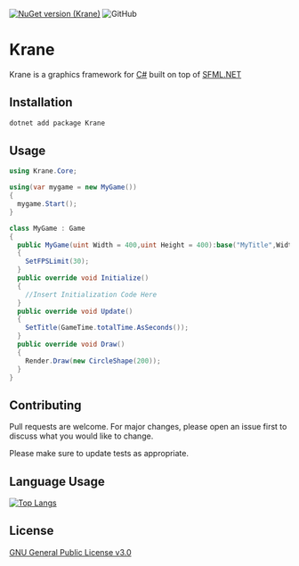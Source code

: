 [![NuGet version (Krane)](https://img.shields.io/nuget/v/Krane.svg)](https://www.nuget.org/packages/Krane)
![GitHub](https://img.shields.io/github/license/Ker-Verse/Krane)

# Krane

Krane is a graphics framework for [C#](https://g.co/kgs/vxLHKK) built on top of [SFML.NET](https://github.com/SFML/SFML.Net)

## Installation

```powershell
dotnet add package Krane
```

## Usage

```csharp
using Krane.Core;

using(var mygame = new MyGame())
{
  mygame.Start();
}

class MyGame : Game
{
  public MyGame(uint Width = 400,uint Height = 400):base("MyTitle",Width,Height)
  {
    SetFPSLimit(30);
  }
  public override void Initialize()
  {
    //Insert Initialization Code Here
  }
  public override void Update()
  {
    SetTitle(GameTime.totalTime.AsSeconds());  
  }
  public override void Draw()
  {
    Render.Draw(new CircleShape(200));
  }
}
```

## Contributing
Pull requests are welcome. For major changes, please open an issue first to discuss what you would like to change.

Please make sure to update tests as appropriate.

## Language Usage
[![Top Langs](https://github-readme-stats.vercel.app/api/top-langs/?username=Ker-Verse&layout=compact&theme=dark)](https://github.com/Ker-Verse/Krane)

## License
[GNU General Public License v3.0](https://www.gnu.org/licenses/gpl-3.0.txt)
